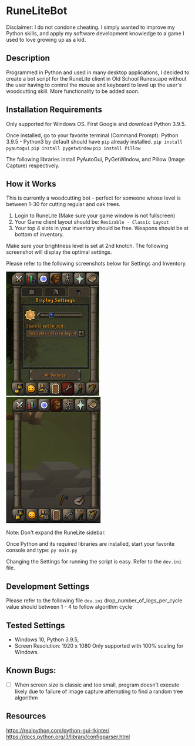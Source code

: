 # RuneLiteBot
Disclaimer: I do not condone cheating. I simply wanted to improve my Python skills, 
and apply my software development knowledge to a game I used to love growing up as a kid.


## Description
Programmed in Python and used in many desktop applications, I decided to create a bot script for the RuneLite client in Old School Runescape without the user having to control the mouse and keyboard to level up the user's woodcutting skill. More functionality to be added soon.


## Installation Requirements
Only supported for Windows OS. First Google and download Python 3.9.5.

Once installed, go to your favorite terminal (Command Prompt):
Python 3.9.5 - Python3 by default should have `pip` already installed.
`pip install pyautogui`
`pip install pygetwindow`
`pip install Pillow`

The following libraries install PyAutoGui, PyGetWindow, and Pillow (Image Capture) respectively.


## How it Works
This is currently a woodcutting bot - perfect for someone whose level is between 1-30 for cutting regular and oak trees.

1. Login to RuneLite (Make sure your game window is not fullscreen)
2. Your Game client layout should be: `Resizable - Classic Layout`
3. Your top 4 slots in your inventory should be free. Weapons should be at bottom of inventory.

Make sure your brightness level is set at 2nd knotch.
The following screenshot will display the optimal settings.

Please refer to the following screenshots below for Settings and Inventory.

![Display Settings](/images/DisplaySettings.png) ![Inventory](/images/Inventory.png)

Note: Don't expand the RuneLite sidebar. 

Once Python and its required libraries are installed, start your favorite console and type: `py main.py`

Changing the Settings for running the script is easy. Refer to the `dev.ini` file.


## Development Settings
Please refer to the following file `dev.ini`
drop_number_of_logs_per_cycle value should between 1 - 4 to follow algorithm cycle


## Tested Settings
- Windows 10, Python 3.9.5, 
- Screen Resolution: 1920 x 1080
Only supported with 100% scaling for Windows.


## Known Bugs:
- [ ] When screen size is classic and too small, program doesn't execute likely due to failure of image capture attempting to find a random tree algorithm


## Resources
https://realpython.com/python-gui-tkinter/
https://docs.python.org/3/library/configparser.html